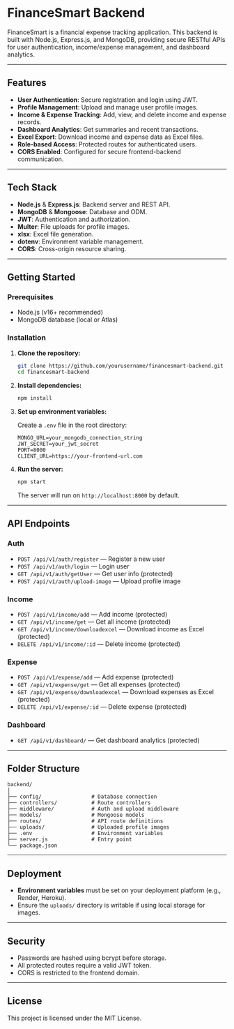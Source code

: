 # FinanceSmart Backend

FinanceSmart is a financial expense tracking application. This backend is built with Node.js, Express.js, and MongoDB, providing secure RESTful APIs for user authentication, income/expense management, and dashboard analytics.

---

## Features

- **User Authentication**: Secure registration and login using JWT.
- **Profile Management**: Upload and manage user profile images.
- **Income & Expense Tracking**: Add, view, and delete income and expense records.
- **Dashboard Analytics**: Get summaries and recent transactions.
- **Excel Export**: Download income and expense data as Excel files.
- **Role-based Access**: Protected routes for authenticated users.
- **CORS Enabled**: Configured for secure frontend-backend communication.

---

## Tech Stack

- **Node.js** & **Express.js**: Backend server and REST API.
- **MongoDB** & **Mongoose**: Database and ODM.
- **JWT**: Authentication and authorization.
- **Multer**: File uploads for profile images.
- **xlsx**: Excel file generation.
- **dotenv**: Environment variable management.
- **CORS**: Cross-origin resource sharing.

---

## Getting Started

### Prerequisites

- Node.js (v16+ recommended)
- MongoDB database (local or Atlas)

### Installation

1. **Clone the repository:**

   ```sh
   git clone https://github.com/yourusername/financesmart-backend.git
   cd financesmart-backend
   ```

2. **Install dependencies:**

   ```sh
   npm install
   ```

3. **Set up environment variables:**

   Create a `.env` file in the root directory:

   ```
   MONGO_URL=your_mongodb_connection_string
   JWT_SECRET=your_jwt_secret
   PORT=8000
   CLIENT_URL=https://your-frontend-url.com
   ```

4. **Run the server:**
   ```sh
   npm start
   ```
   The server will run on `http://localhost:8000` by default.

---

## API Endpoints

### Auth

- `POST /api/v1/auth/register` — Register a new user
- `POST /api/v1/auth/login` — Login user
- `GET /api/v1/auth/getUser` — Get user info (protected)
- `POST /api/v1/auth/upload-image` — Upload profile image

### Income

- `POST /api/v1/income/add` — Add income (protected)
- `GET /api/v1/income/get` — Get all income (protected)
- `GET /api/v1/income/downloadexcel` — Download income as Excel (protected)
- `DELETE /api/v1/income/:id` — Delete income (protected)

### Expense

- `POST /api/v1/expense/add` — Add expense (protected)
- `GET /api/v1/expense/get` — Get all expenses (protected)
- `GET /api/v1/expense/downloadexcel` — Download expenses as Excel (protected)
- `DELETE /api/v1/expense/:id` — Delete expense (protected)

### Dashboard

- `GET /api/v1/dashboard/` — Get dashboard analytics (protected)

---

## Folder Structure

```
backend/
│
├── config/                # Database connection
├── controllers/           # Route controllers
├── middleware/            # Auth and upload middleware
├── models/                # Mongoose models
├── routes/                # API route definitions
├── uploads/               # Uploaded profile images
├── .env                   # Environment variables
├── server.js              # Entry point
└── package.json
```

---

## Deployment

- **Environment variables** must be set on your deployment platform (e.g., Render, Heroku).
- Ensure the `uploads/` directory is writable if using local storage for images.

---

## Security

- Passwords are hashed using bcrypt before storage.
- All protected routes require a valid JWT token.
- CORS is restricted to the frontend domain.

---

## License

This project is licensed under the MIT License.
